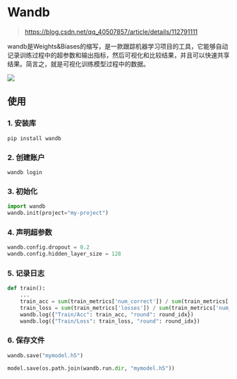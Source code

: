 # Wandb

> https://blog.csdn.net/qq_40507857/article/details/112791111

wandb是Weights&Biases的缩写，是一款跟踪机器学习项目的工具，它能够自动记录训练过程中的超参数和输出指标，然后可视化和比较结果，并且可以快速共享结果。简言之，就是可视化训练模型过程中的数据。

![](https://img-blog.csdnimg.cn/2021011818331542.png?x-oss-process=image/watermark,type_ZmFuZ3poZW5naGVpdGk,shadow_10,text_aHR0cHM6Ly9ibG9nLmNzZG4ubmV0L3FxXzQwNTA3ODU3,size_16,color_FFFFFF,t_70)

## 使用

### 1. 安装库

```shell
pip install wandb
```

### 2. 创建账户

```shell
wandb login
```

### 3. 初始化

```python
import wandb
wandb.init(project="my-project")
```

### 4. 声明超参数

```python
wandb.config.dropout = 0.2
wandb.config.hidden_layer_size = 128
```

### 5. 记录日志

```python
def train():
    ...
    train_acc = sum(train_metrics['num_correct']) / sum(train_metrics['num_samples'])
    train_loss = sum(train_metrics['losses']) / sum(train_metrics['num_samples'])
    wandb.log({"Train/Acc": train_acc, "round": round_idx})
    wandb.log({"Train/Loss": train_loss, "round": round_idx})
```

### 6. 保存文件

```python
wandb.save("mymodel.h5")

model.save(os.path.join(wandb.run.dir, "mymodel.h5"))
```

